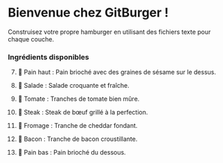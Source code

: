 # Bienvenue chez GitBurger !
Construisez votre propre hamburger en utilisant des fichiers texte pour chaque couche.

### Ingrédients disponibles
7. 🥯 Pain haut : Pain brioché avec des graines de sésame sur le dessus.

6. 🥬 Salade : Salade croquante et fraîche.

5. 🍅 Tomate : Tranches de tomate bien mûre.

4. 🥩 Steak : Steak de bœuf grillé à la perfection.

3. 🧀 Fromage : Tranche de cheddar fondant.

2. 🥓 Bacon : Tranche de bacon croustillante.

1. 🍞 Pain bas : Pain brioché du dessous.